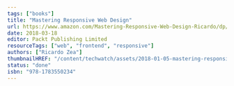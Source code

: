 ```yaml
---
tags: ["books"]
title: "Mastering Responsive Web Design"
url: https://www.amazon.com/Mastering-Responsive-Web-Design-Ricardo/dp/1783550236
date: 2018-03-18
editor: Packt Publishing Limited
resourceTags: ["web", "frontend", "responsive"]
authors: ["Ricardo Zea"]
thumbnailHREF: "/content/techwatch/assets/2018-01-05-mastering-responsive-web-design.webp"
status: "done"
isbn: "978-1783550234"
---
```

